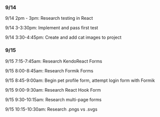 ### 9/14
9/14 2pm - 3pm: Research testing in React

9/14 3-3:30pm: Implement and pass first test

9/14 3:30-4:45pm: Create and add cat images to project

### 9/15
9/15 7:15-7:45am: Research KendoReact Forms

9/15 8:00-8:45am: Research Formik Forms

9/15 8:45-9:00am: Begin pet profile form, attempt login form with Formik

9/15 9:00-9:30am: Research React Hook Form

9/15 9:30-10:15am: Research multi-page forms

9/15 10:15-10:30am: Research .pngs vs .svgs
